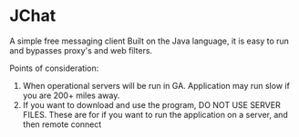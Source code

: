 # JChat
A simple free messaging client
Built on the Java language, it is easy to run and bypasses proxy's and web filters.

Points of consideration:
1. When operational servers will be run in GA. Application may run slow if you are 200+ miles away.
2. If you want to download and use the program, DO NOT USE SERVER FILES. These are for if you want to run the application on a server, and then remote connect
